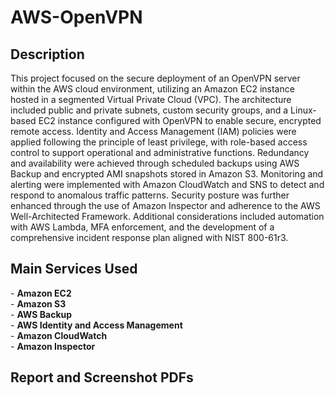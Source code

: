 # AWS-OpenVPN

<h2>Description</h2>
This project focused on the secure deployment of an OpenVPN server within the AWS cloud environment, utilizing an Amazon EC2 instance hosted in a segmented Virtual Private Cloud (VPC). The architecture included public and private subnets, custom security groups, and a Linux-based EC2 instance configured with OpenVPN to enable secure, encrypted remote access. Identity and Access Management (IAM) policies were applied following the principle of least privilege, with role-based access control to support operational and administrative functions. Redundancy and availability were achieved through scheduled backups using AWS Backup and encrypted AMI snapshots stored in Amazon S3. Monitoring and alerting were implemented with Amazon CloudWatch and SNS to detect and respond to anomalous traffic patterns. Security posture was further enhanced through the use of Amazon Inspector and adherence to the AWS Well-Architected Framework. Additional considerations included automation with AWS Lambda, MFA enforcement, and the development of a comprehensive incident response plan aligned with NIST 800-61r3.
<br />

<h2>Main Services Used</h2>
- <b>Amazon EC2</b>
<br />
- <b>Amazon S3</b>
<br />
- <b>AWS Backup</b>
<br />
- <b>AWS Identity and Access Management</b>
<br />
- <b>Amazon CloudWatch</b>
<br />
- <b>Amazon Inspector</b>

<h2>Report and Screenshot PDFs</h2>

